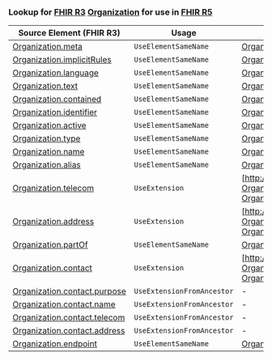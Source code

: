 ### Lookup for [FHIR R3](https://hl7.org/fhir/STU3/) [Organization](https://hl7.org/fhir/STU3/Organization.html) for use in [FHIR R5](https://hl7.org/fhir/R5/)

| Source Element (FHIR R3) | Usage | Target |
| -------------- | ----- | ------ |
| [Organization.meta](https://hl7.org/fhir/STU3/Organization.html#resource) | `UseElementSameName` | [Organization.meta](https://hl7.org/fhir/R5/Organization.html#resource) |
| [Organization.implicitRules](https://hl7.org/fhir/STU3/Organization.html#resource) | `UseElementSameName` | [Organization.implicitRules](https://hl7.org/fhir/R5/Organization.html#resource) |
| [Organization.language](https://hl7.org/fhir/STU3/Organization.html#resource) | `UseElementSameName` | [Organization.language](https://hl7.org/fhir/R5/Organization.html#resource) |
| [Organization.text](https://hl7.org/fhir/STU3/Organization.html#resource) | `UseElementSameName` | [Organization.text](https://hl7.org/fhir/R5/Organization.html#resource) |
| [Organization.contained](https://hl7.org/fhir/STU3/Organization.html#resource) | `UseElementSameName` | [Organization.contained](https://hl7.org/fhir/R5/Organization.html#resource) |
| [Organization.identifier](https://hl7.org/fhir/STU3/Organization.html#resource) | `UseElementSameName` | [Organization.identifier](https://hl7.org/fhir/R5/Organization.html#resource) |
| [Organization.active](https://hl7.org/fhir/STU3/Organization.html#resource) | `UseElementSameName` | [Organization.active](https://hl7.org/fhir/R5/Organization.html#resource) |
| [Organization.type](https://hl7.org/fhir/STU3/Organization.html#resource) | `UseElementSameName` | [Organization.type](https://hl7.org/fhir/R5/Organization.html#resource) |
| [Organization.name](https://hl7.org/fhir/STU3/Organization.html#resource) | `UseElementSameName` | [Organization.name](https://hl7.org/fhir/R5/Organization.html#resource) |
| [Organization.alias](https://hl7.org/fhir/STU3/Organization.html#resource) | `UseElementSameName` | [Organization.alias](https://hl7.org/fhir/R5/Organization.html#resource) |
| [Organization.telecom](https://hl7.org/fhir/STU3/Organization.html#resource) | `UseExtension` | [http://hl7.org/fhir/3.0/StructureDefinition/extension-Organization.telecom](StructureDefinition-ext-R3-Organization.telecom.html) |
| [Organization.address](https://hl7.org/fhir/STU3/Organization.html#resource) | `UseExtension` | [http://hl7.org/fhir/3.0/StructureDefinition/extension-Organization.address](StructureDefinition-ext-R3-Organization.address.html) |
| [Organization.partOf](https://hl7.org/fhir/STU3/Organization.html#resource) | `UseElementSameName` | [Organization.partOf](https://hl7.org/fhir/R5/Organization.html#resource) |
| [Organization.contact](https://hl7.org/fhir/STU3/Organization.html#resource) | `UseExtension` | [http://hl7.org/fhir/3.0/StructureDefinition/extension-Organization.contact](StructureDefinition-ext-R3-Organization.contact.html) |
| [Organization.contact.purpose](https://hl7.org/fhir/STU3/Organization.html#resource) | `UseExtensionFromAncestor` | - |
| [Organization.contact.name](https://hl7.org/fhir/STU3/Organization.html#resource) | `UseExtensionFromAncestor` | - |
| [Organization.contact.telecom](https://hl7.org/fhir/STU3/Organization.html#resource) | `UseExtensionFromAncestor` | - |
| [Organization.contact.address](https://hl7.org/fhir/STU3/Organization.html#resource) | `UseExtensionFromAncestor` | - |
| [Organization.endpoint](https://hl7.org/fhir/STU3/Organization.html#resource) | `UseElementSameName` | [Organization.endpoint](https://hl7.org/fhir/R5/Organization.html#resource) |

